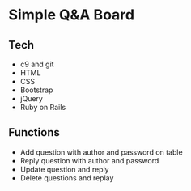 # Simple Q&A Board

## Tech
- c9 and git
- HTML
- CSS
- Bootstrap
- jQuery
- Ruby on Rails

## Functions
- Add question with author and password on table
- Reply question with author and password
- Update question and reply
- Delete questions and replay